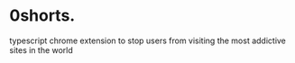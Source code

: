 # 0shorts.
typescript chrome extension to stop users from visiting the most addictive sites in the world 
